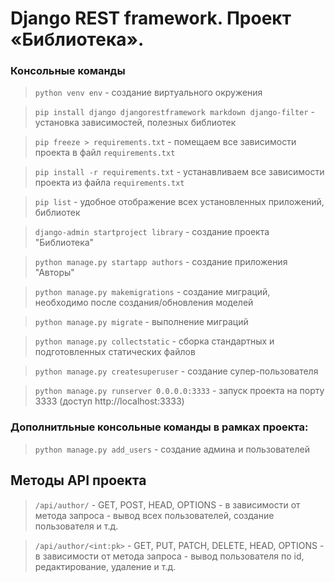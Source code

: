 # Django REST framework. Проект «Библиотека».

### Консольные команды

>`python venv env` - создание виртуального окружения

>`pip install django djangorestframework markdown django-filter` - установка зависимостей, полезных библиотек

>`pip freeze > requirements.txt` - помещаем все зависимости проекта в файл `requirements.txt`

>`pip install -r requirements.txt` - устанавливаем все зависимости проекта из файла `requirements.txt`

>`pip list` - удобное отображение всех установленных приложений, библиотек

>`django-admin startproject library` - создание проекта "Библиотека"

>`python manage.py startapp authors` - создание приложения "Авторы"

>`python manage.py makemigrations` - создание миграций, необходимо после создания/обновления моделей

>`python manage.py migrate` - выполнение миграций

>`python manage.py collectstatic` - сборка стандартных и подготовленных статических файлов

>`python manage.py createsuperuser` - создание супер-пользователя

>`python manage.py runserver 0.0.0.0:3333` - запуск проекта на порту 3333 (доступ http://localhost:3333)

### Дополнитльные консольные команды в рамках проекта:

>`python manage.py add_users` - создание админа и пользователей


## Методы API проекта

>`/api/author/` - GET, POST, HEAD, OPTIONS - в зависимости от метода запроса - вывод всех пользователей, создание пользователя и т.д.

>`/api/author/<int:pk>` - GET, PUT, PATCH, DELETE, HEAD, OPTIONS - в зависимости от метода запроса - вывод пользователя по id, редактирование, удаление и т.д.
